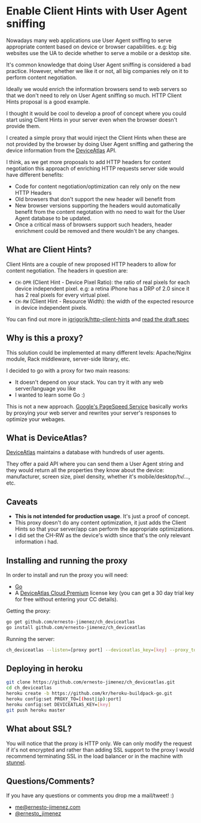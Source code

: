# Enable Client Hints with User Agent sniffing

Nowadays many web applications use User Agent sniffing to serve
appropriate content based on device or browser capabilities. e.g:
big websites use the UA to decide whether to serve a mobile or a desktop
site.

It's common knowledge that doing User Agent sniffing is considered a bad
practice. However, whether we like it or not, all big companies rely on it to
perform content negotiation.

Ideally we would enrich the information browsers send to web servers so
that we don't need to rely on User Agent sniffing so much. HTTP Client
Hints proposal is a good example.

I thought it would be cool to develop a proof of concept where you could
start using Client Hints in your server even when the browser doesn't
provide them.

I created a simple proxy that would inject the Client Hints when these are
not provided by the browser by doing User Agent sniffing and gathering the
device information from the [DeviceAtlas][deviceatlas] API.

I think, as we get more proposals to add HTTP headers for content
negotiation this approach of enriching HTTP requests server side
would have different benefits:

 * Code for content negotiation/optimization can rely only on the new
   HTTP Headers
 * Old browsers that don't support the new header will benefit from
 * New browser versions supporting the headers would automatically
   benefit from the content negotation with no need to wait for the User
   Agent database to be updated.
 * Once a critical mass of browsers support such headers, header
   enrichment could be removed and there wouldn't be any changes.


## What are Client Hints?

Client Hints are a couple of new proposed HTTP headers to allow for
content negotiation. The headers in question are:

 * ```CH-DPR``` (Client Hint - Device Pixel Ratio): the ratio of real
   pixels for each device independent pixel. e.g: a retina iPhone has a
   DRP of 2.0 since it has 2 real pixels for every virtual pixel.
 * ```CH-RW``` (Client Hint - Resource Width): the width of the expected
   resource in device independent pixels.

You can find out more in [igrigorik/http-client-hints][ch_repo] and [read
the draft spec][ch_draft]

## Why is this a proxy?

This solution could be implemented at many different levels:
Apache/Nginx module, Rack middleware, server-side library, etc.

I decided to go with a proxy for two main reasons:

  * It doesn't depend on your stack. You can try it with any web
    server/language you like
  * I wanted to learn some Go :)

This is not a new approach. [Google's PageSpeed Service][pagespeed]
basically works by proxying your web server and rewrites your server's
responses to optimize your webages.

## What is DeviceAtlas?

[DeviceAtlas][deviceatlas] maintains a database with hundreds of user
agents.

They offer a paid API where you can send them a User Agent string and
they would return all the properties they know about the device:
manufacturer, screen size, pixel density, whether it's
mobile/desktop/tv/..., etc.

## Caveats

 * __This is not intended for production usage__. It's just a proof of
   concept.
 * This proxy doesn't do any content optimization, it just adds the
   Client Hints so that your server/app can perform the appropriate
   optimizations.
 * I did set the CH-RW as the device's width since that's the only
   relevant information i had.

## Installing and running the proxy

In order to install and run the proxy you will need:

 * [Go][golang]
 * A [DeviceAtlas Cloud Premium][deviceatlas] license key (you can get a 30 day
   trial key for free without entering your CC details).

Getting the proxy:

```bash
go get github.com/ernesto-jimenez/ch_deviceatlas
go install github.com/ernesto-jimenez/ch_deviceatlas
```

Running the server:

```bash
ch_deviceatlas --listen=[proxy port] --deviceatlas_key=[key] --proxy_to=[(host|ip):port]
```

## Deploying in heroku

```bash
git clone https://github.com/ernesto-jimenez/ch_deviceatlas.git
cd ch_deviceatlas
heroku create -b https://github.com/kr/heroku-buildpack-go.git
heroku config:set PROXY_TO=[(host|ip):port]
heroku config:set DEVICEATLAS_KEY=[key]
git push heroku master
```

## What about SSL?

You will notice that the proxy is HTTP only. We can only modify the
request if it's not encrypted and rather than adding SSL support to the
proxy I would recommend terminating SSL in the load balancer or in the
machine with [stunnel][stunnel].

## Questions/Comments?

If you have any questions or comments you drop me a mail/tweet! :)

 * [me@ernesto-jimenez.com](me@ernesto-jimenez.com)
 * [@ernesto_jimenez](http://twitter.com/ernesto_jimenez)

[ch_repo]: https://github.com/igrigorik/http-client-hints
[ch_draft]: https://github.com/igrigorik/http-client-hints/blob/master/draft.md
[pagespeed]: https://www.youtube.com/watch?v=FCyExI6Blfo
[deviceatlas]: https://deviceatlas.com
[golang]: http://golang.org
[stunnel]: https://www.stunnel.org

